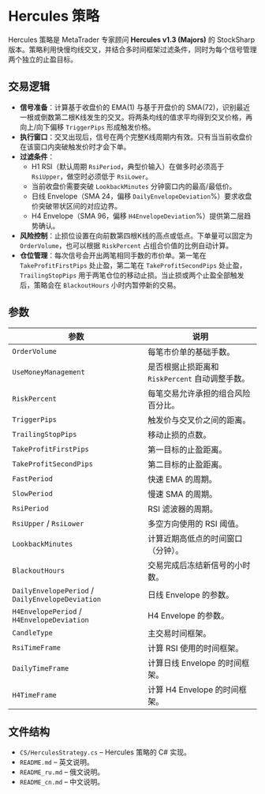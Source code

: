 # Hercules 策略

Hercules 策略是 MetaTrader 专家顾问 **Hercules v1.3 (Majors)** 的 StockSharp 版本。策略利用快慢均线交叉，并结合多时间框架过滤条件，同时为每个信号管理两个独立的止盈目标。

## 交易逻辑

* **信号准备**：计算基于收盘价的 EMA(1) 与基于开盘价的 SMA(72)，识别最近一根或倒数第二根K线发生的交叉。将两条均线的值求平均得到交叉价格，再向上/向下偏移 `TriggerPips` 形成触发价格。
* **执行窗口**：交叉出现后，信号在两个完整K线周期内有效。只有当当前收盘价在该窗口内突破触发价时才会下单。
* **过滤条件**：
  * H1 RSI（默认周期 `RsiPeriod`，典型价输入）在做多时必须高于 `RsiUpper`，做空时必须低于 `RsiLower`。
  * 当前收盘价需要突破 `LookbackMinutes` 分钟窗口内的最高/最低价。
  * 日线 Envelope（SMA 24，偏移 `DailyEnvelopeDeviation`%）要求收盘价突破带状区间的对应边界。
  * H4 Envelope（SMA 96，偏移 `H4EnvelopeDeviation`%）提供第二层趋势确认。
* **风险控制**：止损位设置在向前数第四根K线的高点或低点。下单量可以固定为 `OrderVolume`，也可以根据 `RiskPercent` 占组合价值的比例自动计算。
* **仓位管理**：每次信号会开出两笔相同手数的市价单。第一笔在 `TakeProfitFirstPips` 处止盈，第二笔在 `TakeProfitSecondPips` 处止盈，`TrailingStopPips` 用于两笔仓位的移动止损。当止损或两个止盈全部触发后，策略会在 `BlackoutHours` 小时内暂停新的交易。

## 参数

| 参数 | 说明 |
| --- | --- |
| `OrderVolume` | 每笔市价单的基础手数。 |
| `UseMoneyManagement` | 是否根据止损距离和 `RiskPercent` 自动调整手数。 |
| `RiskPercent` | 每笔交易允许承担的组合风险百分比。 |
| `TriggerPips` | 触发价与交叉价之间的距离。 |
| `TrailingStopPips` | 移动止损的点数。 |
| `TakeProfitFirstPips` | 第一目标的止盈距离。 |
| `TakeProfitSecondPips` | 第二目标的止盈距离。 |
| `FastPeriod` | 快速 EMA 的周期。 |
| `SlowPeriod` | 慢速 SMA 的周期。 |
| `RsiPeriod` | RSI 滤波器的周期。 |
| `RsiUpper` / `RsiLower` | 多空方向使用的 RSI 阈值。 |
| `LookbackMinutes` | 计算近期高低点的时间窗口（分钟）。 |
| `BlackoutHours` | 交易完成后冻结新信号的小时数。 |
| `DailyEnvelopePeriod` / `DailyEnvelopeDeviation` | 日线 Envelope 的参数。 |
| `H4EnvelopePeriod` / `H4EnvelopeDeviation` | H4 Envelope 的参数。 |
| `CandleType` | 主交易时间框架。 |
| `RsiTimeFrame` | 计算 RSI 使用的时间框架。 |
| `DailyTimeFrame` | 计算日线 Envelope 的时间框架。 |
| `H4TimeFrame` | 计算 H4 Envelope 的时间框架。 |

## 文件结构

* `CS/HerculesStrategy.cs` – Hercules 策略的 C# 实现。
* `README.md` – 英文说明。
* `README_ru.md` – 俄文说明。
* `README_cn.md` – 中文说明。
